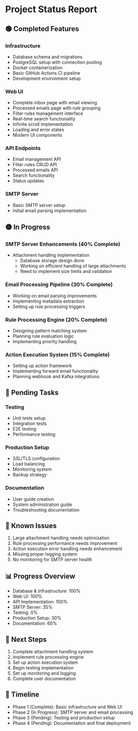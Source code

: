 # Project Status Report

## 🟢 Completed Features

### Infrastructure
- Database schema and migrations
- PostgreSQL setup with connection pooling
- Docker containerization
- Basic GitHub Actions CI pipeline
- Development environment setup

### Web UI
- Complete inbox page with email viewing
- Processed emails page with rule grouping
- Filter rules management interface
- Real-time search functionality
- Infinite scroll implementation
- Loading and error states
- Modern UI components

### API Endpoints
- Email management API
- Filter rules CRUD API
- Processed emails API
- Search functionality
- Status updates

### SMTP Server
- Basic SMTP server setup
- Initial email parsing implementation

## 🟡 In Progress

### SMTP Server Enhancements (40% Complete)
- Attachment handling implementation
  - Database storage design done
  - Working on efficient handling of large attachments
  - Need to implement size limits and validation

### Email Processing Pipeline (30% Complete)
- Working on email parsing improvements
- Implementing metadata extraction
- Setting up rule processing triggers

### Rule Processing Engine (20% Complete)
- Designing pattern matching system
- Planning rule evaluation logic
- Implementing priority handling

### Action Execution System (15% Complete)
- Setting up action framework
- Implementing forward email functionality
- Planning webhook and Kafka integrations

## 🔴 Pending Tasks

### Testing
- Unit tests setup
- Integration tests
- E2E testing
- Performance testing

### Production Setup
- SSL/TLS configuration
- Load balancing
- Monitoring system
- Backup strategy

### Documentation
- User guide creation
- System administration guide
- Troubleshooting documentation

## 🚧 Known Issues
1. Large attachment handling needs optimization
2. Rule processing performance needs improvement
3. Action execution error handling needs enhancement
4. Missing proper logging system
5. No monitoring for SMTP server health

## 📊 Progress Overview
- Database & Infrastructure: 100%
- Web UI: 100%
- API Implementation: 100%
- SMTP Server: 35%
- Testing: 0%
- Production Setup: 30%
- Documentation: 60%

## 🎯 Next Steps
1. Complete attachment handling system
2. Implement rule processing engine
3. Set up action execution system
4. Begin testing implementation
5. Set up monitoring and logging
6. Complete user documentation

## 📅 Timeline
- Phase 1 (Complete): Basic infrastructure and Web UI
- Phase 2 (In Progress): SMTP server and email processing
- Phase 3 (Pending): Testing and production setup
- Phase 4 (Pending): Documentation and final deployment
